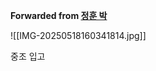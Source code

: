 **Forwarded from [정훈 박](https://t.me/no_username_876740999)**

![[IMG-20250518160341814.jpg]]

중조 입고

